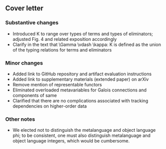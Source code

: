 ## Cover letter

### Substantive changes

- Introduced K to range over types of terms and types of eliminators; adjusted Fig. 4 and related exposition accordingly
- Clarify in the text that \Gamma \vdash \kappa: K is defined as the union of the typing relations for terms and eliminators

### Minor changes

- Added link to GitHub repository and artifact evaluation instructions
- Added link to supplementary materials (extended paper) on arXiv
- Remove mention of representable functors
- Eliminated overloaded metavariables for Galois connections and components of same
- Clarified that there are no complications associated with tracking dependencies on higher-order data

### Other notes

- We elected not to distinguish the metalanguage and object language phi; to be consistent, one must also distinguish metalanguage and object language integers, which would be cumbersome.
